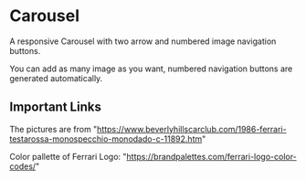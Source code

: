 # Carousel
A responsive Carousel with two arrow and numbered image navigation buttons.

You can add as many image as you want, numbered navigation buttons are generated automatically.

## Important Links

The pictures are from "https://www.beverlyhillscarclub.com/1986-ferrari-testarossa-monospecchio-monodado-c-11892.htm"

Color pallette of Ferrari Logo: "https://brandpalettes.com/ferrari-logo-color-codes/"
